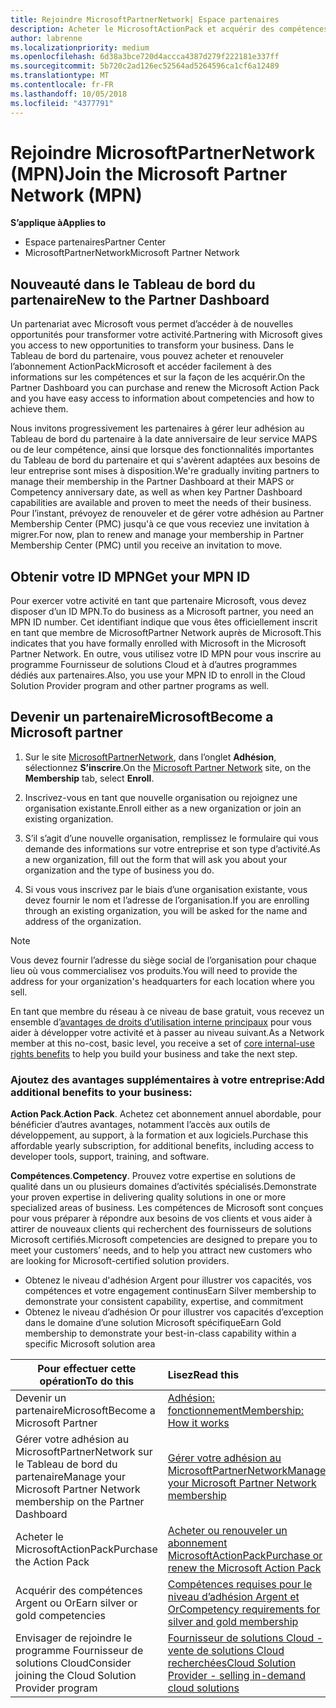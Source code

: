 ```yaml
---
title: Rejoindre MicrosoftPartnerNetwork| Espace partenaires
description: Acheter le MicrosoftActionPack et acquérir des compétences dans l’Espace partenaires
author: labrenne
ms.localizationpriority: medium
ms.openlocfilehash: 6d38a3bce720d4accca4387d279f222181e337ff
ms.sourcegitcommit: 5b720c2ad126ec52564ad5264596ca1cf6a12489
ms.translationtype: MT
ms.contentlocale: fr-FR
ms.lasthandoff: 10/05/2018
ms.locfileid: "4377791"
---
```

# <a name="join-the-microsoft-partner-network-mpn"></a><span data-ttu-id="c40eb-103">Rejoindre MicrosoftPartnerNetwork (MPN)</span><span class="sxs-lookup"><span data-stu-id="c40eb-103">Join the Microsoft Partner Network (MPN)</span></span>

**<span data-ttu-id="c40eb-104">S’applique à</span><span class="sxs-lookup"><span data-stu-id="c40eb-104">Applies to</span></span>**

-  <span data-ttu-id="c40eb-105">Espace partenaires</span><span class="sxs-lookup"><span data-stu-id="c40eb-105">Partner Center</span></span>
-  <span data-ttu-id="c40eb-106">MicrosoftPartnerNetwork</span><span class="sxs-lookup"><span data-stu-id="c40eb-106">Microsoft Partner Network</span></span>

## <a name="new-to-the-partner-dashboard"></a><span data-ttu-id="c40eb-107">Nouveauté dans le Tableau de bord du partenaire</span><span class="sxs-lookup"><span data-stu-id="c40eb-107">New to the Partner Dashboard</span></span>

 <span data-ttu-id="c40eb-108">Un partenariat avec Microsoft vous permet d’accéder à de nouvelles opportunités pour transformer votre activité.</span><span class="sxs-lookup"><span data-stu-id="c40eb-108">Partnering with Microsoft gives you access to new opportunities to transform your business.</span></span> <span data-ttu-id="c40eb-109">Dans le Tableau de bord du partenaire, vous pouvez acheter et renouveler l’abonnement ActionPackMicrosoft et accéder facilement à des informations sur les compétences et sur la façon de les acquérir.</span><span class="sxs-lookup"><span data-stu-id="c40eb-109">On the Partner Dashboard you can purchase and renew the Microsoft Action Pack and you have easy access to information about competencies and how to achieve them.</span></span>

 <span data-ttu-id="c40eb-110">Nous invitons progressivement les partenaires à gérer leur adhésion au Tableau de bord du partenaire à la date anniversaire de leur service MAPS ou de leur compétence, ainsi que lorsque des fonctionnalités importantes du Tableau de bord du partenaire et qui s'avèrent adaptées aux besoins de leur entreprise sont mises à disposition.</span><span class="sxs-lookup"><span data-stu-id="c40eb-110">We're gradually inviting partners to manage their membership in the Partner Dashboard at their MAPS or Competency anniversary date, as well as when key Partner Dashboard capabilities are available and proven to meet the needs of their business.</span></span>  <span data-ttu-id="c40eb-111">Pour l’instant, prévoyez de renouveler et de gérer votre adhésion au Partner Membership Center (PMC) jusqu'à ce que vous receviez une invitation à migrer.</span><span class="sxs-lookup"><span data-stu-id="c40eb-111">For now, plan to renew and manage your membership in Partner Membership Center (PMC) until you receive an invitation to move.</span></span>

## <a name="get-your-mpn-id"></a><span data-ttu-id="c40eb-112">Obtenir votre ID MPN</span><span class="sxs-lookup"><span data-stu-id="c40eb-112">Get your MPN ID</span></span>

<span data-ttu-id="c40eb-113">Pour exercer votre activité en tant que partenaire Microsoft, vous devez disposer d’un ID MPN.</span><span class="sxs-lookup"><span data-stu-id="c40eb-113">To do business as a Microsoft partner, you need an MPN ID number.</span></span> <span data-ttu-id="c40eb-114">Cet identifiant indique que vous êtes officiellement inscrit en tant que membre de MicrosoftPartner Network auprès de Microsoft.</span><span class="sxs-lookup"><span data-stu-id="c40eb-114">This indicates that you have formally enrolled with Microsoft in the Microsoft Partner Network.</span></span> <span data-ttu-id="c40eb-115">En outre, vous utilisez votre ID MPN pour vous inscrire au programme Fournisseur de solutions Cloud et à d’autres programmes dédiés aux partenaires.</span><span class="sxs-lookup"><span data-stu-id="c40eb-115">Also, you use your MPN ID to enroll in the Cloud Solution Provider program and other partner programs as well.</span></span>  

## <a name="become-a-microsoft-partner"></a><span data-ttu-id="c40eb-116">Devenir un partenaireMicrosoft</span><span class="sxs-lookup"><span data-stu-id="c40eb-116">Become a Microsoft partner</span></span>

1.  <span data-ttu-id="c40eb-117">Sur le site [MicrosoftPartnerNetwork](https://partner.microsoft.com/en-us/membership), dans l’onglet **Adhésion**, sélectionnez **S’inscrire**.</span><span class="sxs-lookup"><span data-stu-id="c40eb-117">On the [Microsoft Partner Network](https://partner.microsoft.com/en-us/membership) site, on the **Membership** tab, select **Enroll**.</span></span> 

2.  <span data-ttu-id="c40eb-118">Inscrivez-vous en tant que nouvelle organisation ou rejoignez une organisation existante.</span><span class="sxs-lookup"><span data-stu-id="c40eb-118">Enroll either as a new organization or join an existing organization.</span></span>

3.  <span data-ttu-id="c40eb-119">S’il s’agit d’une nouvelle organisation, remplissez le formulaire qui vous demande des informations sur votre entreprise et son type d’activité.</span><span class="sxs-lookup"><span data-stu-id="c40eb-119">As a new organization, fill out the form that will ask you about your organization and the type of business you do.</span></span>

4.  <span data-ttu-id="c40eb-120">Si vous vous inscrivez par le biais d’une organisation existante, vous devez fournir le nom et l’adresse de l’organisation.</span><span class="sxs-lookup"><span data-stu-id="c40eb-120">If you are enrolling through an existing organization, you will be asked for the name and address of the organization.</span></span>

> [!NOTE]  
>  <span data-ttu-id="c40eb-121">Vous devez fournir l’adresse du siège social de l’organisation pour chaque lieu où vous commercialisez vos produits.</span><span class="sxs-lookup"><span data-stu-id="c40eb-121">You will need to provide the address for your organization's headquarters for each location where you sell.</span></span>

<span data-ttu-id="c40eb-122">En tant que membre du réseau à ce niveau de base gratuit, vous recevez un ensemble d’[avantages de droits d’utilisation interne principaux](https://partner.microsoft.com/membership/core-benefits) pour vous aider à développer votre activité et à passer au niveau suivant.</span><span class="sxs-lookup"><span data-stu-id="c40eb-122">As a Network member at this no-cost, basic level, you receive a set of [core internal-use rights benefits](https://partner.microsoft.com/membership/core-benefits) to help you build your business and take the next step.</span></span> 

### <a name="add-additional-benefits-to-your-business"></a><span data-ttu-id="c40eb-123">Ajoutez des avantages supplémentaires à votre entreprise:</span><span class="sxs-lookup"><span data-stu-id="c40eb-123">Add additional benefits to your business:</span></span> 

<span data-ttu-id="c40eb-124">**Action Pack**.</span><span class="sxs-lookup"><span data-stu-id="c40eb-124">**Action Pack**.</span></span> <span data-ttu-id="c40eb-125">Achetez cet abonnement annuel abordable, pour bénéficier d’autres avantages, notamment l’accès aux outils de développement, au support, à la formation et aux logiciels.</span><span class="sxs-lookup"><span data-stu-id="c40eb-125">Purchase this affordable yearly subscription, for additional benefits, including access to developer tools, support, training, and software.</span></span>

<span data-ttu-id="c40eb-126">**Compétences**.</span><span class="sxs-lookup"><span data-stu-id="c40eb-126">**Competency**.</span></span> <span data-ttu-id="c40eb-127">Prouvez votre expertise en solutions de qualité dans un ou plusieurs domaines d’activités spécialisés.</span><span class="sxs-lookup"><span data-stu-id="c40eb-127">Demonstrate your proven expertise in delivering quality solutions in one or more specialized areas of business.</span></span> <span data-ttu-id="c40eb-128">Les compétences de Microsoft sont conçues pour vous préparer à répondre aux besoins de vos clients et vous aider à attirer de nouveaux clients qui recherchent des fournisseurs de solutions Microsoft certifiés.</span><span class="sxs-lookup"><span data-stu-id="c40eb-128">Microsoft competencies are designed to prepare you to meet your customers’ needs, and to help you attract new customers who are looking for Microsoft-certified solution providers.</span></span> 

- <span data-ttu-id="c40eb-129">Obtenez le niveau d'adhésion Argent pour illustrer vos capacités, vos compétences et votre engagement continus</span><span class="sxs-lookup"><span data-stu-id="c40eb-129">Earn Silver membership to demonstrate your consistent capability, expertise, and commitment</span></span>
- <span data-ttu-id="c40eb-130">Obtenez le niveau d’adhésion Or pour illustrer vos capacités d’exception dans le domaine d’une solution Microsoft spécifique</span><span class="sxs-lookup"><span data-stu-id="c40eb-130">Earn Gold membership to demonstrate your best-in-class capability within a specific Microsoft solution area</span></span>

|**<span data-ttu-id="c40eb-131">Pour effectuer cette opération</span><span class="sxs-lookup"><span data-stu-id="c40eb-131">To do this</span></span>**   |**<span data-ttu-id="c40eb-132">Lisez</span><span class="sxs-lookup"><span data-stu-id="c40eb-132">Read this</span></span>**   |
|------------------|:---------------|
|<span data-ttu-id="c40eb-133">Devenir un partenaireMicrosoft</span><span class="sxs-lookup"><span data-stu-id="c40eb-133">Become a Microsoft Partner</span></span>|[<span data-ttu-id="c40eb-134">Adhésion: fonctionnement</span><span class="sxs-lookup"><span data-stu-id="c40eb-134">Membership: How it works</span></span>](https://partner.microsoft.com/membership/how-it-works)|
<span data-ttu-id="c40eb-135">Gérer votre adhésion au MicrosoftPartnerNetwork sur le Tableau de bord du partenaire</span><span class="sxs-lookup"><span data-stu-id="c40eb-135">Manage your Microsoft Partner Network membership on the Partner Dashboard</span></span>   |[<span data-ttu-id="c40eb-136">Gérer votre adhésion au MicrosoftPartnerNetwork</span><span class="sxs-lookup"><span data-stu-id="c40eb-136">Manage your Microsoft Partner Network membership</span></span>](mpn-overview.md)
|<span data-ttu-id="c40eb-137">Acheter le MicrosoftActionPack</span><span class="sxs-lookup"><span data-stu-id="c40eb-137">Purchase the Action Pack</span></span>   |[<span data-ttu-id="c40eb-138">Acheter ou renouveler un abonnement MicrosoftActionPack</span><span class="sxs-lookup"><span data-stu-id="c40eb-138">Purchase or renew the Microsoft Action Pack</span></span>](https://msdn.microsoft.com/partner-center/mpn-get-action-pack)|
|<span data-ttu-id="c40eb-139">Acquérir des compétences Argent ou Or</span><span class="sxs-lookup"><span data-stu-id="c40eb-139">Earn silver or gold competencies</span></span>   |[<span data-ttu-id="c40eb-140">Compétences requises pour le niveau d’adhésion Argent et Or</span><span class="sxs-lookup"><span data-stu-id="c40eb-140">Competency requirements for silver and gold membership</span></span>](https://msdn.microsoft.com/en-us/partner-center/learn-about-competencies)|
|<span data-ttu-id="c40eb-141">Envisager de rejoindre le programme Fournisseur de solutions Cloud</span><span class="sxs-lookup"><span data-stu-id="c40eb-141">Consider joining the Cloud Solution Provider program</span></span>|[<span data-ttu-id="c40eb-142">Fournisseur de solutions Cloud - vente de solutions Cloud recherchées</span><span class="sxs-lookup"><span data-stu-id="c40eb-142">Cloud Solution Provider - selling in-demand cloud solutions</span></span>](csp-overview.md)|
